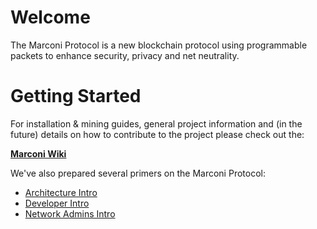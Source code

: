 # Welcome
The Marconi Protocol is a new blockchain protocol using programmable packets to enhance security, privacy and net neutrality.

# Getting Started
For installation & mining guides, general project information and (in the future) details on how to contribute to the project please check out the:

**[Marconi Wiki](https://github.com/MarconiProtocol/wiki/wiki)**

We've also prepared several primers on the Marconi Protocol:
* [Architecture Intro](https://github.com/MarconiProtocol/wiki/wiki/Architecture-Overview)
* [Developer Intro](https://github.com/MarconiProtocol/wiki/wiki/Developer-Overview)
* [Network Admins Intro](https://github.com/MarconiProtocol/wiki/wiki/Network-Admin-Overview)
